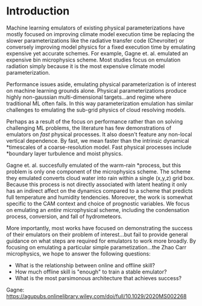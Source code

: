 # Introduction

Machine learning emulators of existing physical parameterizations have mostly focused on improving climate model execution time be replacing the slower parameterizations like the radiative transfer code (Chevroiter) or conversely improving model physics for a fixed execution time by emulating expensive yet accurate schemes. For example, Gagne et. al. emulated an expensive bin microphysics scheme. Most studies focus on emulation radiation simply because it is the most expensive climate model parameterization.

Performance issues aside, emulating physical parameterization is of interest on
machine learning grounds alone. Physical parameterizations produce highly
non-gaussian multi-dimensional targets...and regime where traditional ML often
fails.  In this way parameterization emulation has similar challenges to
emulating the sub-grid physics of cloud resolving models.

Perhaps as a result of the focus on performance rather than on solving
challenging ML problems, the literature has few demonstrations of emulators on
*fast* physical processes. It
also doesn't feature any non-local vertical dependence.
By fast, we mean faster than the intrinsic dynamical
*timescales of a coarse-resolution model. Fast physical processes include
*boundary layer turbulence and moist physics.

Gagne et. al. succesfully emulated of the warm-rain
*process, but this problem is only one component of the microphysics scheme. 
The scheme they emulated converts cloud water into rain within a single (x,y,z)
grid box.
Because this process is not directly associated with latent heating it only has
an indirect affect on the dynamics compared to a scheme that predicts full
temperature and humidity tendencies.
Moreover, the work is somewhat specific to the CAM context and choice of
prognostic variables.
We focus on emulating an *entire* microphysical scheme, including the
condensation process, conversion, and fall of hydrometeors.

More importantly, most works have focused on demonstrating the success of their
emulators on their problem of interest...but fail to provide general guidance on
what steps are required for emulators to work more broadly.
By focusing on emulating a particular simple parametization...the Zhao Carr microphysics, we hope to answer the following questions:
- What is the relationship between online and offline skill?
- How much offline skill is "enough" to train a stable emulator?
- What is the most parsimonous architecture that achieves success?


Gagne: https://agupubs.onlinelibrary.wiley.com/doi/full/10.1029/2020MS002268